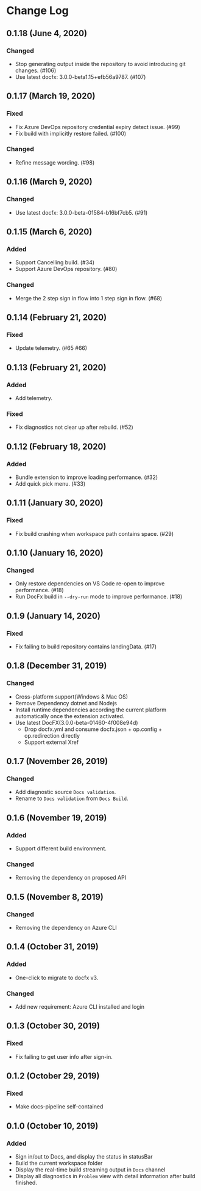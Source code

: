 # Change Log

## 0.1.18 (June 4, 2020)
### Changed
- Stop generating output inside the repository to avoid introducing git changes. (#106)
- Use latest docfx: 3.0.0-beta1.15+efb56a9787. (#107)

## 0.1.17 (March 19, 2020)
### Fixed
- Fix Azure DevOps repository credential expiry detect issue. (#99)
- Fix build with implicitly restore failed. (#100)
### Changed
- Refine message wording. (#98)

## 0.1.16 (March 9, 2020)
### Changed
- Use latest docfx: 3.0.0-beta-01584-b16bf7cb5. (#91)

## 0.1.15 (March 6, 2020)
### Added
- Support Cancelling build. (#34)
- Support Azure DevOps repository. (#80)
### Changed
- Merge the 2 step sign in flow into 1 step sign in flow. (#68)

## 0.1.14 (February 21, 2020)
### Fixed
- Update telemetry. (#65 #66)

## 0.1.13 (February 21, 2020)
### Added
- Add telemetry.
### Fixed
- Fix diagnostics not clear up after rebuild. (#52)

## 0.1.12 (February 18, 2020)
### Added
- Bundle extension to improve loading performance. (#32)
- Add quick pick menu. (#33)

## 0.1.11 (January 30, 2020)
### Fixed
- Fix build crashing when workspace path contains space. (#29)

## 0.1.10 (January 16, 2020)
### Changed
- Only restore dependencies on VS Code re-open to improve performance. (#18)
- Run DocFx build in `--dry-run` mode to improve performance. (#18)

## 0.1.9 (January 14, 2020)
### Fixed
- Fix failing to build repository contains landingData. (#17)

## 0.1.8 (December 31, 2019)
### Changed
- Cross-platform support(Windows & Mac OS)
- Remove Dependency dotnet and Nodejs
- Install runtime dependencies according the current platform automatically once the extension activated.
- Use latest DocFX(3.0.0-beta-01460-4f008e94d)
  - Drop docfx.yml and consume docfx.json + op.config + op.redirection directly
  - Support external Xref

## 0.1.7 (November 26, 2019)
### Changed
- Add diagnostic source `Docs validation`.
- Rename to `Docs validation` from `Docs Build`.

## 0.1.6 (November 19, 2019)
### Added
- Support different build environment.
### Changed
- Removing the dependency on proposed API

## 0.1.5 (November 8, 2019)
### Changed
- Removing the dependency on Azure CLI

## 0.1.4 (October 31, 2019)
### Added
- One-click to migrate to docfx v3.
### Changed
- Add new requirement: Azure CLI installed and login

## 0.1.3 (October 30, 2019)
### Fixed
- Fix failing to get user info after sign-in.

## 0.1.2 (October 29, 2019)
### Fixed
- Make docs-pipeline self-contained

## 0.1.0 (October 10, 2019)
### Added
- Sign in/out to Docs, and display the status in statusBar
- Build the current workspace folder
- Display the real-time build streaming output in `Docs` channel
- Display all diagnostics in `Problem` view with detail information after build finished.
